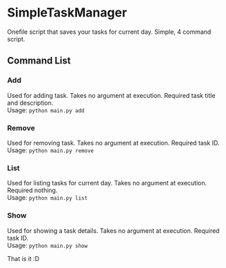 # SimpleTaskManager
Onefile script that saves your tasks for current day. Simple, 4 command script.  
  
## Command List  
  
### Add  
Used for adding task. Takes no argument at execution. Required task title and description.  
Usage: `python main.py add`  
 
### Remove  
Used for removing task. Takes no argument at execution. Required task ID.  
Usage: `python main.py remove`  

### List  
Used for listing tasks for current day. Takes no argument at execution. Required nothing.  
Usage: `python main.py list`

### Show
Used for showing a task details. Takes no argument at execution. Required task ID.  
Usage: `python main.py show`

That is it :D
